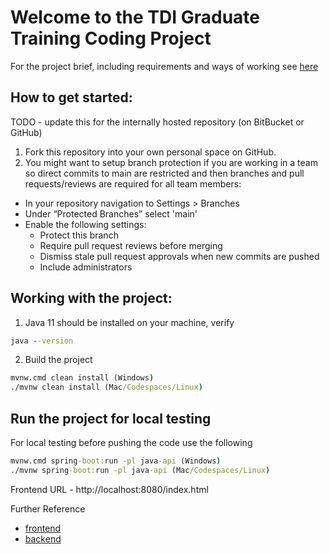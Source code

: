 # Welcome to the TDI Graduate Training Coding Project

For the project brief, including requirements and ways of working see [here](./project-brief.md)

## How to get started:

TODO - update this for the internally hosted repository (on BitBucket or GitHub)
1. Fork this repository into your own personal space on GitHub.
2. You might want to setup branch protection if you are working in a team so direct commits to main are restricted and then branches and pull requests/reviews are required for all team members:
* In your repository navigation to Settings > Branches
* Under “Protected Branches” select 'main'
* Enable the following settings:
  * Protect this branch
  * Require pull request reviews before merging
  * Dismiss stale pull request approvals when new commits are pushed
  * Include administrators

## Working with the project:

1. Java 11 should be installed on your machine, verify

```cmd
java --version
```

2. Build the project

```cmd
mvnw.cmd clean install (Windows)
./mvnw clean install (Mac/Codespaces/Linux)
```

##  Run the project for local testing
For local testing before pushing the code use the following

```cmd
mvnw.cmd spring-boot:run -pl java-api (Windows)
./mvnw spring-boot:run -pl java-api (Mac/Codespaces/Linux)
```
Frontend URL - http://localhost:8080/index.html 

Further Reference
* [frontend](./java-api/readme.md)
* [backend](./react-app/readme.md)